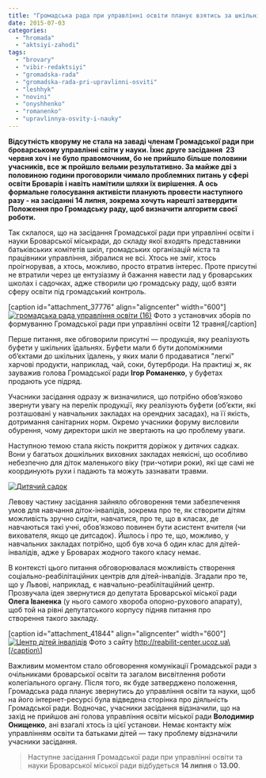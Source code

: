 ```yaml
---
title: "Громадська рада при управлінні освіти планує взятись за шкільні буфети та доріжки у садочках"
date: 2015-07-03
categories: 
  - "hromada"
  - "aktsiyi-zahodi"
tags: 
  - "brovary"
  - "vibir-redaktsiyi"
  - "gromadska-rada"
  - "gromadska-rada-pri-upravlinni-osviti"
  - "leshhyk"
  - "novini"
  - "onyshhenko"
  - "romanenko"
  - "upravlinnya-osvity-i-nauky"
---
```


**Відсутність кворуму не стала на заваді членам Громадської ради при броварському управлінні світи у науки. Їхнє друге засідання  23 червня хоч і не було правомочним, бо не прийшло більше половини учасників, все ж пройшло вельми результативно. За майже дві з половиною години проговорили чимало проблемних питань у сфері освіти Броварів і навіть намітили шляхи їх вирішення. А ось формальне голосування активісти планують провести наступного разу - на засіданні 14 липня, зокрема хочуть нарешті затвердити Положення про Громадську раду, щоб визначити алгоритм своєї роботи.**

Так склалося, що на засідання Громадської ради при управлінні освіти і науки Броварської міськради, до складу якої входять представники батьківських комітетів шкіл, громадських організацій міста та працівники управління, зібралися не всі. Хтось не зміг, хтось проігнорував, а хтось, можливо, просто втратив інтерес. Проте присутні не втратили через це ентузіазму й бажання навести лад у броварських школах і садочках, адже створили цю громадську раду, щоб взяти сферу освіти під громадський контроль.

\[caption id="attachment\_37776" align="aligncenter" width="600"\][![громадська рада управління освіти (16)](https://mpz.brovary.org/wp-content/uploads/2015/05/gromadska-rada-upravlinnya-osviti-16.jpg)](https://mpz.brovary.org/wp-content/uploads/2015/05/gromadska-rada-upravlinnya-osviti-16.jpg) Фото з установчих зборів по формуванню Громадської ради при управлінні освіти 12 травня\[/caption\]

Перше питання, яке обговорили присутні — продукція, яку реалізують буфети у шкільних їдальнях. Буфети мали б бути допоміжними об’єктами до шкільних їдалень, у яких мали б продаватися "легкі" харчові продукти, наприклад, чай, соки, бутерброди. На практиці ж, як зауважив голова Громадської ради **Ігор Романенко**, у буфетах продають усе підряд.

Учасники засідання одразу ж визначилися, що потрібно обов’язково звернути увагу на перелік продукції, яку реалізують буфети (об’єкти, які розташовані у навчальних закладах на орендних засадах), на її якість, дотримання санітарних норм. Окремо учасники форуму висловили обурення, чому директори шкіл не звертають на цю проблему уваги.

Наступною темою стала якість покриття доріжок у дитячих садках. Вони у багатьох дошкільних виховних закладах неякісні, що особливо небезпечно для діток маленького віку (три-чотири роки), які ще самі не координують рухи і падають та можуть зазнавати травми.

[![Дитячий садок](https://mpz.brovary.org/wp-content/uploads/2015/07/Dytyachyj-sadok-.jpg)](https://mpz.brovary.org/wp-content/uploads/2015/07/Dytyachyj-sadok-.jpg)

Левову частину засідання зайняло обговорення теми забезпечення умов для навчання діток-інвалідів, зокрема про те, як створити дітям можливість зручно сидіти, навчатися, про те, що в класах, де навчаються такі учні, обов’язково повинен бути асистент вчителя (чи вихователя, якщо це дитсадок). Йшлось і про те, що, можливо, у навчальних закладах потрібно, щоб був хоча б один клас для дітей-інвалідів, адже у Броварах жодного такого класу немає.

В контексті цього питання обговорювалася можливість створення соціально-реабілітаційних центрів для дітей-інвалідів. Згадали про те, що у Львові, наприклад, є навчально-реабілітаційний центр. Прозвучала ідея звернутися до депутата Броварської міської ради **Олега Іваненка** (у нього самого хвороба опорно-рухового апарату), щоб той на рівні депутатського корпусу підняв питання про створення такого закладу.

\[caption id="attachment\_41844" align="aligncenter" width="600"\][![Центр дітей інвалідів](https://mpz.brovary.org/wp-content/uploads/2015/07/TSentr-ditej-invalidiv.jpg)](https://mpz.brovary.org/wp-content/uploads/2015/07/TSentr-ditej-invalidiv.jpg) Фото з сайту http://reabilit-center.ucoz.ua\[/caption\]

Важливим моментом стало обговорення комунікації Громадської ради з очільниками броварської освіти та загалом висвітлення роботи колегіального органу. Після того, як буде затверджено положення, Громадська рада планує звернутись до управління освіти та науки, щоб на його інтернет-ресурсі була відведена сторінка про діяльність Громадської ради. Водночас, учасники засідання відзначили, що на захід не прийшов ані голова управління освіти міської ради **Володимир Онищенко**, ані взагалі хтось із цієї установи. Немає контакту між управлінням освіти та батьками дітей — таку проблему відзначили учасники засідання.

> Наступне засідання Громадської ради при управлінні освіти та науки Броварської міської ради відбудеться **14 липня** о **13.00**.
